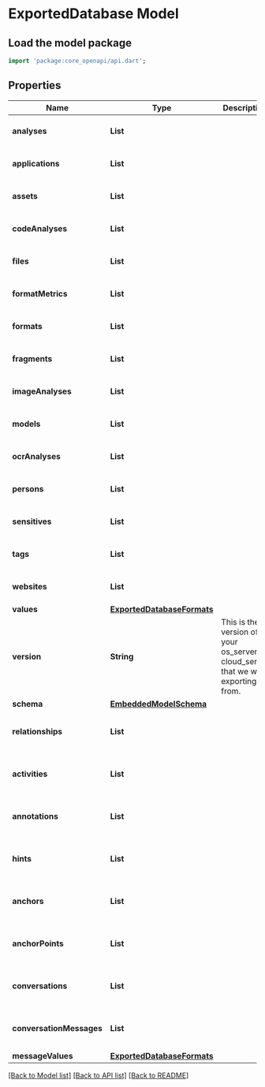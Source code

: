 # ExportedDatabase Model

## Load the model package
```dart
import 'package:core_openapi/api.dart';
```

## Properties
Name | Type | Description | Notes
------------ | ------------- | ------------- | -------------
**analyses** | **List<int>** |  | [default to const []]
**applications** | **List<int>** |  | [default to const []]
**assets** | **List<int>** |  | [default to const []]
**codeAnalyses** | **List<int>** |  | [default to const []]
**files** | **List<int>** |  | [default to const []]
**formatMetrics** | **List<int>** |  | [default to const []]
**formats** | **List<int>** |  | [default to const []]
**fragments** | **List<int>** |  | [default to const []]
**imageAnalyses** | **List<int>** |  | [default to const []]
**models** | **List<int>** |  | [default to const []]
**ocrAnalyses** | **List<int>** |  | [default to const []]
**persons** | **List<int>** |  | [default to const []]
**sensitives** | **List<int>** |  | [default to const []]
**tags** | **List<int>** |  | [default to const []]
**websites** | **List<int>** |  | [default to const []]
**values** | [**ExportedDatabaseFormats**](ExportedDatabaseFormats) |  | 
**version** | **String** | This is the version of your os_server or cloud_server that we we exporting from. | 
**schema** | [**EmbeddedModelSchema**](EmbeddedModelSchema) |  | [optional] 
**relationships** | **List<int>** |  | [optional] [default to const []]
**activities** | **List<int>** |  | [optional] [default to const []]
**annotations** | **List<int>** |  | [optional] [default to const []]
**hints** | **List<int>** |  | [optional] [default to const []]
**anchors** | **List<int>** |  | [optional] [default to const []]
**anchorPoints** | **List<int>** |  | [optional] [default to const []]
**conversations** | **List<int>** |  | [optional] [default to const []]
**conversationMessages** | **List<int>** |  | [optional] [default to const []]
**messageValues** | [**ExportedDatabaseFormats**](ExportedDatabaseFormats) |  | [optional] 

[[Back to Model list]](../README#documentation-for-models) [[Back to API list]](../README#documentation-for-api-endpoints) [[Back to README]](../README)


